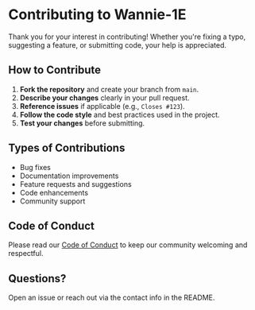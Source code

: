 # Contributing to Wannie-1E

Thank you for your interest in contributing! Whether you're fixing a typo, suggesting a feature, or submitting code, your help is appreciated.

## How to Contribute

1. **Fork the repository** and create your branch from `main`.
2. **Describe your changes** clearly in your pull request.
3. **Reference issues** if applicable (e.g., `Closes #123`).
4. **Follow the code style** and best practices used in the project.
5. **Test your changes** before submitting.

## Types of Contributions
- Bug fixes
- Documentation improvements
- Feature requests and suggestions
- Code enhancements
- Community support

## Code of Conduct
Please read our [Code of Conduct](./CODE_OF_CONDUCT.md) to keep our community welcoming and respectful.

## Questions?
Open an issue or reach out via the contact info in the README. 